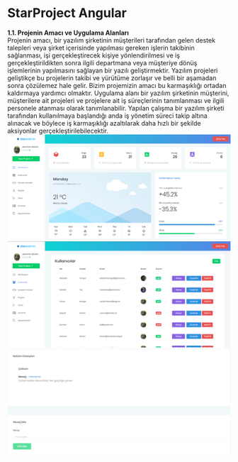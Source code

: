 # StarProject Angular


<b>1.1. Projenin Amacı ve Uygulama Alanları</b><br>
	Projenin amacı, bir yazılım şirketinin müşterileri tarafından gelen destek talepleri veya şirket içerisinde yapılması gereken işlerin takibinin sağlanması, işi gerçekleştirecek kişiye yönlendirilmesi ve iş gerçekleştirildikten sonra ilgili departmana veya müşteriye dönüş işlemlerinin yapılmasını sağlayan bir yazılı geliştirmektir. Yazılım projeleri geliştikçe bu projelerin takibi ve yürütüme zorlaşır ve belli bir aşamadan sonra çözülemez hale gelir. Bizim projemizin amacı bu karmaşıklığı ortadan kaldırmaya yardımcı olmaktır. Uygulama alanı bir yazılım şirketinin müşterini, müşterilere ait projeleri ve projelere ait iş süreçlerinin tanımlanması ve ilgili personele atanması olarak tanımlanabilir. Yapılan çalışma bir yazılım şirketi tarafından kullanılmaya başlandığı anda iş yönetim süreci takip altına alınacak ve böylece iş karmaşıklığı azaltılarak daha hızlı bir şekilde aksiyonlar gerçekleştirilebilecektir. 
<br>
![](images/image-0.png)
<br>
![](images/image-1.png)<br>
![](images/image-2.png)<br>
